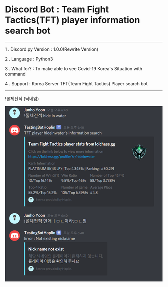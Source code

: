 Discord Bot : Team Fight Tactics(TFT) player information search bot
===
***
1 . Discord.py Version : 1.0.0(Rewrite Version)

2 . Language : Python3

3 . What for? : To make able to see Covid-19 Korea's Situation with command

4 . Support : Korea Server TFT(Team Fight Tactics) Player search bot
***

  !롤체전적 (닉네임)
  
  ![img](tft.PNG)
